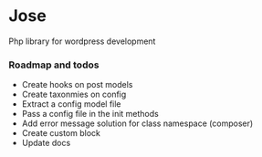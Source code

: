 # Jose

Php library for wordpress development

### Roadmap and todos

-   Create hooks on post models
-   Create taxonmies on config
-   Extract a config model file
-   Pass a config file in the init methods
-   Add error message solution for class namespace (composer)
-   Create custom block
-   Update docs
